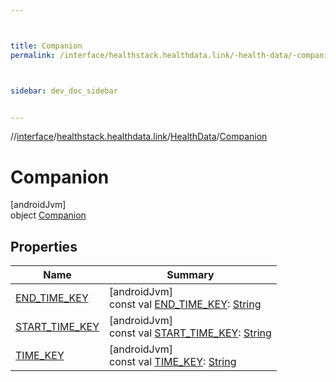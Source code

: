 ```yaml
---



title: Companion
permalink: /interface/healthstack.healthdata.link/-health-data/-companion/index.html



sidebar: dev_doc_sidebar


---
```




//[interface](/hl_interface.html)/[healthstack.healthdata.link](../../index.html)/[HealthData](../index.html)/[Companion](index.html)



# Companion



[androidJvm]\
object [Companion](index.html)



## Properties


| Name | Summary |
|---|---|
| [END_TIME_KEY](-e-n-d_-t-i-m-e_-k-e-y.html) | [androidJvm]<br>const val [END_TIME_KEY](-e-n-d_-t-i-m-e_-k-e-y.html): [String](https://kotlinlang.org/api/latest/jvm/stdlib/kotlin/-string/index.html) |
| [START_TIME_KEY](-s-t-a-r-t_-t-i-m-e_-k-e-y.html) | [androidJvm]<br>const val [START_TIME_KEY](-s-t-a-r-t_-t-i-m-e_-k-e-y.html): [String](https://kotlinlang.org/api/latest/jvm/stdlib/kotlin/-string/index.html) |
| [TIME_KEY](-t-i-m-e_-k-e-y.html) | [androidJvm]<br>const val [TIME_KEY](-t-i-m-e_-k-e-y.html): [String](https://kotlinlang.org/api/latest/jvm/stdlib/kotlin/-string/index.html) |



